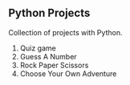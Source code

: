 ## Python Projects

Collection of projects with Python.
1. Quiz game
2. Guess A Number
3. Rock Paper Scissors
4. Choose Your Own Adventure
